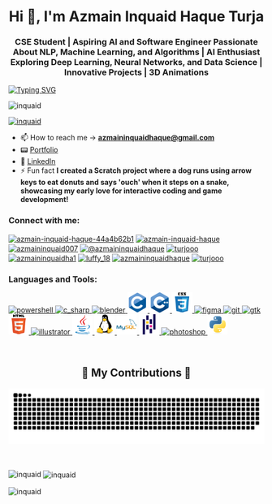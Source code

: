 <h1 align="center">Hi 👋, I'm Azmain Inquaid Haque Turja</h1>
<h3 align="center">CSE Student | Aspiring AI and Software Engineer Passionate About NLP, Machine Learning, and
    Algorithms | AI Enthusiast Exploring Deep Learning, Neural Networks, and Data Science | Innovative Projects | 3D
    Animations</h3>

<a href="https://git.io/typing-svg"><img src="https://readme-typing-svg.demolab.com?font=Fira+Code&pause=1000&color=1FBC0E&center=true&vCenter=true&multiline=true&width=600&lines=AI+is+the+solution+to+end+slavery+from+the+world." alt="Typing SVG" /></a>
<!-- <img align="right" alt="Coding" width="400" src="https://media.lordicon.com/icons/wired/lineal/2077-hacking.gif"> -->

<p align="left"> <img src="https://komarev.com/ghpvc/?username=inquaid&label=Profile%20views&color=0e75b6&style=flat"
        alt="inquaid" /> </p>

<p align="left"> <a href="https://github.com/ryo-ma/github-profile-trophy"><img
            src="https://github-profile-trophy.vercel.app/?username=inquaid&theme=radical" alt="inquaid" /></a> </p>

- 📫 How to reach me -> **azmaininquaidhaque@gmail.com**
- 📟 [Portfolio](https://inquaid.github.io/my_Portfolio/)
- 🔗 [LinkedIn](www.linkedin.com/in/azmain-inquaid-haque-44a4b62b1)
- ⚡ Fun fact **I created a Scratch project where a dog runs using arrow keys to eat donuts and says 'ouch' when it steps
on a snake, showcasing my early love for interactive coding and game development!**

<h3 align="left">Connect with me:</h3>
<p align="left">
    <a href="https://linkedin.com/in/azmain-inquaid-haque-44a4b62b1" target="blank"><img align="center"
            src="https://raw.githubusercontent.com/rahuldkjain/github-profile-readme-generator/master/src/images/icons/Social/linked-in-alt.svg"
            alt="azmain-inquaid-haque-44a4b62b1" height="30" width="40" /></a>
    <a href="https://stackoverflow.com/users/azmain-inquaid-haque" target="blank"><img align="center"
            src="https://raw.githubusercontent.com/rahuldkjain/github-profile-readme-generator/master/src/images/icons/Social/stack-overflow.svg"
            alt="azmain-inquaid-haque" height="30" width="40" /></a>
    <a href="https://fb.com/azmaininquaid007" target="blank"><img align="center"
            src="https://raw.githubusercontent.com/rahuldkjain/github-profile-readme-generator/master/src/images/icons/Social/facebook.svg"
            alt="azmaininquaid007" height="30" width="40" /></a>
    <a href="https://medium.com/@azmaininquaidhaque" target="blank"><img align="center"
            src="https://raw.githubusercontent.com/rahuldkjain/github-profile-readme-generator/master/src/images/icons/Social/medium.svg"
            alt="@azmaininquaidhaque" height="30" width="40" /></a>
    <a href="https://www.codechef.com/users/turjooo" target="blank"><img align="center"
            src="https://encrypted-tbn0.gstatic.com/images?q=tbn:ANd9GcQ5XHoiHvpXUMBSR8vbmyiHLAAQ8yvcg0mvLg&s"
            alt="turjooo" height="30" width="40" /></a>
    <a href="https://www.hackerrank.com/azmaininquaidha1" target="blank"><img align="center"
            src="https://raw.githubusercontent.com/rahuldkjain/github-profile-readme-generator/master/src/images/icons/Social/hackerrank.svg"
            alt="azmaininquaidha1" height="30" width="40" /></a>
    <a href="https://codeforces.com/profile/luffy_18" target="blank"><img align="center"
            src="https://raw.githubusercontent.com/rahuldkjain/github-profile-readme-generator/master/src/images/icons/Social/codeforces.svg"
            alt="luffy_18" height="30" width="40" /></a>
    <a href="https://www.leetcode.com/azmaininquaidhaque" target="blank"><img align="center"
            src="https://raw.githubusercontent.com/rahuldkjain/github-profile-readme-generator/master/src/images/icons/Social/leet-code.svg"
            alt="azmaininquaidhaque" height="30" width="40" /></a>
    <a href="https://auth.geeksforgeeks.org/user/turjooo" target="blank"><img align="center"
            src="https://raw.githubusercontent.com/rahuldkjain/github-profile-readme-generator/master/src/images/icons/Social/geeks-for-geeks.svg"
            alt="turjooo" height="30" width="40" /></a>
</p>

<h3 align="left">Languages and Tools:</h3>
<p align="left">
<a href="https://learn.microsoft.com/en-us/powershell/" target="_blank" rel="noreferrer"> 
                <img src="https://res.cloudinary.com/apideck/image/upload/v1601396557/icons/powershell.png" alt="powershell"
            width="40" height="40" /> </a>  
        <a href="https://learn.microsoft.com/en-us/dotnet/csharp/" target="_blank" rel="noreferrer"> 
                <img src="https://upload.wikimedia.org/wikipedia/commons/thumb/d/d2/C_Sharp_Logo_2023.svg/800px-C_Sharp_Logo_2023.svg.png" alt="c_sharp"
            width="40" height="40" /> </a> 
        <a href="https://www.blender.org/" target="_blank" rel="noreferrer"> 
                <img src="https://download.blender.org/branding/community/blender_community_badge_white.svg" alt="blender"
            width="40" height="40" /> </a> 
        <a href="https://www.cprogramming.com/" target="_blank" rel="noreferrer">
        <img src="https://raw.githubusercontent.com/devicons/devicon/master/icons/c/c-original.svg" alt="c" width="40"
            height="40" /> </a> 
        <a href="https://www.w3schools.com/cpp/" target="_blank" rel="noreferrer"> <img
            src="https://raw.githubusercontent.com/devicons/devicon/master/icons/cplusplus/cplusplus-original.svg"
            alt="cplusplus" width="40" height="40" /> </a> <a href="https://www.w3schools.com/css/" target="_blank"
        rel="noreferrer"> <img
            src="https://raw.githubusercontent.com/devicons/devicon/master/icons/css3/css3-original-wordmark.svg"
            alt="css3" width="40" height="40" /> </a> <a href="https://www.figma.com/" target="_blank" rel="noreferrer">
        <img src="https://www.vectorlogo.zone/logos/figma/figma-icon.svg" alt="figma" width="40" height="40" /> </a> <a
        href="https://git-scm.com/" target="_blank" rel="noreferrer"> <img
            src="https://www.vectorlogo.zone/logos/git-scm/git-scm-icon.svg" alt="git" width="40" height="40" /> </a> <a
        href="https://www.gtk.org/" target="_blank" rel="noreferrer"> <img
            src="https://upload.wikimedia.org/wikipedia/commons/7/71/GTK_logo.svg" alt="gtk" width="40" height="40" />
    </a> <a href="https://www.w3.org/html/" target="_blank" rel="noreferrer"> <img
            src="https://raw.githubusercontent.com/devicons/devicon/master/icons/html5/html5-original-wordmark.svg"
            alt="html5" width="40" height="40" /> </a> <a href="https://www.adobe.com/in/products/illustrator.html"
        target="_blank" rel="noreferrer"> <img
            src="https://www.vectorlogo.zone/logos/adobe_illustrator/adobe_illustrator-icon.svg" alt="illustrator"
            width="40" height="40" /> </a> <a href="https://www.java.com" target="_blank" rel="noreferrer"> <img
            src="https://raw.githubusercontent.com/devicons/devicon/master/icons/java/java-original.svg" alt="java"
            width="40" height="40" /> </a> <a href="https://www.linux.org/" target="_blank" rel="noreferrer"> <img
            src="https://raw.githubusercontent.com/devicons/devicon/master/icons/linux/linux-original.svg" alt="linux"
            width="40" height="40" /> </a> <a href="https://www.mysql.com/" target="_blank" rel="noreferrer"> <img
            src="https://raw.githubusercontent.com/devicons/devicon/master/icons/mysql/mysql-original-wordmark.svg"
            alt="mysql" width="40" height="40" /> </a> <a href="https://pandas.pydata.org/" target="_blank"
        rel="noreferrer"> <img
            src="https://raw.githubusercontent.com/devicons/devicon/2ae2a900d2f041da66e950e4d48052658d850630/icons/pandas/pandas-original.svg"
            alt="pandas" width="40" height="40" /> </a> <a href="https://www.photoshop.com/en" target="_blank"
        rel="noreferrer"> <img
            src="https://upload.wikimedia.org/wikipedia/commons/thumb/a/af/Adobe_Photoshop_CC_icon.svg/2101px-Adobe_Photoshop_CC_icon.svg.png"
            alt="photoshop" width="40" height="40" /> </a> <a href="https://www.python.org" target="_blank"
        rel="noreferrer"> <img
            src="https://raw.githubusercontent.com/devicons/devicon/master/icons/python/python-original.svg"
            alt="python" width="40" height="40" /> </a> </p>


<div align="center">
    <br>
    <h2>🐍 My Contributions 🐍</h2>
    <img alt="snake eating my contributions"
        src="https://raw.githubusercontent.com/salesp07/salesp07/output/github-contribution-grid-snake.svg" />
    <br>
    <br>
    <br>
</div>



<p><img align="left"
        src="https://github-readme-stats.vercel.app/api/top-langs?username=inquaid&theme=radical&show_icons=true&locale=en&layout=compact"
        alt="inquaid" /></p>

<p>&nbsp;<img align="center" src="https://github-readme-stats.vercel.app/api?username=inquaid&theme=radical&show_icons=true&locale=en"
        alt="inquaid" /></p>

<p><img align="center" src="https://github-readme-streak-stats.herokuapp.com/?user=inquaid&theme=radical" alt="inquaid" /></p>
